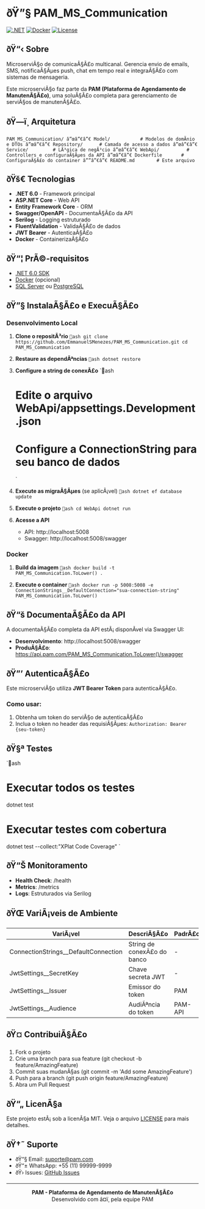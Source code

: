 ﻿# ðŸ”§ PAM_MS_Communication

[![.NET](https://img.shields.io/badge/.NET-6.0-512BD4?style=flat-square&logo=dotnet)](https://dotnet.microsoft.com/)
[![Docker](https://img.shields.io/badge/Docker-Ready-2496ED?style=flat-square&logo=docker)](https://www.docker.com/)
[![License](https://img.shields.io/badge/License-MIT-green.svg?style=flat-square)](LICENSE)

## ðŸ“‹ Sobre

MicroserviÃ§o de comunicaÃ§Ã£o multicanal. Gerencia envio de emails, SMS, notificaÃ§Ãµes push, chat em tempo real e integraÃ§Ã£o com sistemas de mensageria.

Este microserviÃ§o faz parte da **PAM (Plataforma de Agendamento de ManutenÃ§Ã£o)**, uma soluÃ§Ã£o completa para gerenciamento de serviÃ§os de manutenÃ§Ã£o.

## ðŸ—ï¸ Arquitetura

`
PAM_MS_Communication/
â”œâ”€â”€ Model/           # Modelos de domÃ­nio e DTOs
â”œâ”€â”€ Repository/      # Camada de acesso a dados
â”œâ”€â”€ Service/         # LÃ³gica de negÃ³cio
â”œâ”€â”€ WebApi/          # Controllers e configuraÃ§Ãµes da API
â”œâ”€â”€ Dockerfile       # ConfiguraÃ§Ã£o do container
â””â”€â”€ README.md        # Este arquivo
`

## ðŸš€ Tecnologias

- **.NET 6.0** - Framework principal
- **ASP.NET Core** - Web API
- **Entity Framework Core** - ORM
- **Swagger/OpenAPI** - DocumentaÃ§Ã£o da API
- **Serilog** - Logging estruturado
- **FluentValidation** - ValidaÃ§Ã£o de dados
- **JWT Bearer** - AutenticaÃ§Ã£o
- **Docker** - ContainerizaÃ§Ã£o

## ðŸ“¦ PrÃ©-requisitos

- [.NET 6.0 SDK](https://dotnet.microsoft.com/download/dotnet/6.0)
- [Docker](https://www.docker.com/) (opcional)
- [SQL Server](https://www.microsoft.com/sql-server) ou [PostgreSQL](https://www.postgresql.org/)

## ðŸ”§ InstalaÃ§Ã£o e ExecuÃ§Ã£o

### Desenvolvimento Local

1. **Clone o repositÃ³rio**
   `ash
   git clone https://github.com/EmmanuelSMenezes/PAM_MS_Communication.git
   cd PAM_MS_Communication
   `

2. **Restaure as dependÃªncias**
   `ash
   dotnet restore
   `

3. **Configure a string de conexÃ£o**
   `ash
   # Edite o arquivo WebApi/appsettings.Development.json
   # Configure a ConnectionString para seu banco de dados
   `

4. **Execute as migraÃ§Ãµes** (se aplicÃ¡vel)
   `ash
   dotnet ef database update
   `

5. **Execute o projeto**
   `ash
   cd WebApi
   dotnet run
   `

6. **Acesse a API**
   - API: http://localhost:5008
   - Swagger: http://localhost:5008/swagger

### Docker

1. **Build da imagem**
   `ash
   docker build -t PAM_MS_Communication.ToLower() .
   `

2. **Execute o container**
   `ash
   docker run -p 5008:5008 -e ConnectionStrings__DefaultConnection="sua-connection-string" PAM_MS_Communication.ToLower()
   `

## ðŸ“š DocumentaÃ§Ã£o da API

A documentaÃ§Ã£o completa da API estÃ¡ disponÃ­vel via Swagger UI:
- **Desenvolvimento**: http://localhost:5008/swagger
- **ProduÃ§Ã£o**: https://api.pam.com/PAM_MS_Communication.ToLower()/swagger

## ðŸ”’ AutenticaÃ§Ã£o

Este microserviÃ§o utiliza **JWT Bearer Token** para autenticaÃ§Ã£o. 

### Como usar:
1. Obtenha um token do serviÃ§o de autenticaÃ§Ã£o
2. Inclua o token no header das requisiÃ§Ãµes:
   `
   Authorization: Bearer {seu-token}
   `

## ðŸ§ª Testes

`ash
# Executar todos os testes
dotnet test

# Executar testes com cobertura
dotnet test --collect:"XPlat Code Coverage"
`

## ðŸ“Š Monitoramento

- **Health Check**: /health
- **Metrics**: /metrics
- **Logs**: Estruturados via Serilog

## ðŸŒ VariÃ¡veis de Ambiente

| VariÃ¡vel | DescriÃ§Ã£o | PadrÃ£o |
|----------|-----------|---------|
| ConnectionStrings__DefaultConnection | String de conexÃ£o do banco | - |
| JwtSettings__SecretKey | Chave secreta JWT | - |
| JwtSettings__Issuer | Emissor do token | PAM |
| JwtSettings__Audience | AudiÃªncia do token | PAM-API |

## ðŸ¤ ContribuiÃ§Ã£o

1. Fork o projeto
2. Crie uma branch para sua feature (git checkout -b feature/AmazingFeature)
3. Commit suas mudanÃ§as (git commit -m 'Add some AmazingFeature')
4. Push para a branch (git push origin feature/AmazingFeature)
5. Abra um Pull Request

## ðŸ“„ LicenÃ§a

Este projeto estÃ¡ sob a licenÃ§a MIT. Veja o arquivo [LICENSE](LICENSE) para mais detalhes.

## ðŸ†˜ Suporte

- ðŸ“§ Email: suporte@pam.com
- ðŸ“± WhatsApp: +55 (11) 99999-9999
- ðŸ› Issues: [GitHub Issues](https://github.com/EmmanuelSMenezes/PAM_MS_Communication/issues)

---

<div align="center">
  <strong>PAM - Plataforma de Agendamento de ManutenÃ§Ã£o</strong><br>
  Desenvolvido com â¤ï¸ pela equipe PAM
</div>
